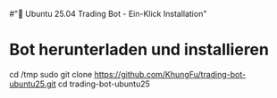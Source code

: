 #"🎯 Ubuntu 25.04 Trading Bot - Ein-Klick Installation"

# Bot herunterladen und installieren
cd /tmp
sudo git clone https://github.com/KhungFu/trading-bot-ubuntu25.git
cd trading-bot-ubuntu25
